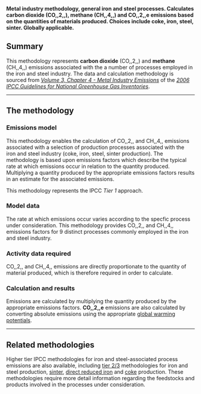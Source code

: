 **Metal industry methodology, general iron and steel processes.
Calculates carbon dioxide (CO,,2,,), methane (CH,,4,,) and CO,,2,,e
emissions based on the quantities of materials produced. Choices include
coke, iron, steel, sinter. Globally applicable.**

## Summary

This methodology represents **carbon dioxide** (CO,,2,,) and **methane**
(CH,,4,,) emissions associated with the a number of processes employed
in the iron and steel industry. The data and calculation methodology is
sourced from *[Volume 3, Chapter 4 - Metal Industry
Emissions](http://www.ipcc-nggip.iges.or.jp/public/2006gl/pdf/3_Volume3/V3_4_Ch4_Metal_Industry.pdf)*
of the *[2006 IPCC Guidelines for National Greenhouse Gas
Inventories](http://www.ipcc-nggip.iges.or.jp/public/2006gl/index.html)*.

-----

## The methodology

### Emissions model

This methodology enables the calculation of CO,,2,, and CH,,4,,
emissions associated with a selection of production processes associated
with the iron and steel industry (coke, iron, steel, sinter production).
The methodology is based upon emissions factors which describe the
typical rate at which emissions occur in relation to the quantity
produced. Multiplying a quantity produced by the appropriate emissions
factors results in an estimate for the associated emissions.

This methodology represents the IPCC *Tier 1* approach.

### Model data

The rate at which emissions occur varies according to the specfic
process under consideration. This methodology provides CO,,2,, and
CH,,4,, emissions factors for 9 distinct processes commonly employed in
the iron and steel industry.

### Activity data required

CO,,2,, and CH,,4,, emissions are directly proportionate to the quantity
of material produced, which is therefore required in order to calculate.

### Calculation and results

Emissions are calculated by multiplying the quantity produced by the
appropriate emissions factors. **CO,,2,,e** emissions are also
calculated by converting absolute emissions using the appropriate
[global warming potentials](Greenhouse_gases_Global_warming_potentials).

-----

## Related methodologies

Higher tier IPCC methodologies for iron and steel-associated process
emissions are also available, including [tier 2/3](Iron_and_Steel)
methodologies for iron and steel production,
[sinter](Iron_and_Steel_sinter), [direct reduced
iron](Iron_and_Steel_DRI) and [coke](Iron_and_Steel_coke) production.
These methodologies require more detail information regarding the
feedstocks and products involved in the processes under consideration.
